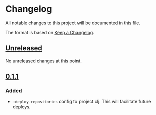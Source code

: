 # Changelog
All notable changes to this project will be documented in this file.

The format is based on [Keep a Changelog](http://keepachangelog.com/en/1.0.0/).

## [Unreleased]

No unreleased changes at this point.

## [0.1.1]

### Added
- `:deploy-repositories` config to project.clj. This will facilitate future deploys.

[UNRELEASED]:  https://github.com/magnetcoop/server.figwheel-main/compare/v0.1.1...HEAD
[0.1.1]: https://github.com/magnetcoop/server.figwheel-main/compare/v0.1.0...v0.1.1
